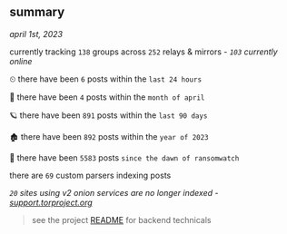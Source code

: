 
## summary
_april 1st, 2023_

currently tracking `138` groups across `252` relays & mirrors - _`103` currently online_

⏲ there have been `6` posts within the `last 24 hours`

🦈 there have been `4` posts within the `month of april`

🪐 there have been `891` posts within the `last 90 days`

🏚 there have been `892` posts within the `year of 2023`

🦕 there have been `5583` posts `since the dawn of ransomwatch`

there are `69` custom parsers indexing posts

_`20` sites using v2 onion services are no longer indexed - [support.torproject.org](https://support.torproject.org/onionservices/v2-deprecation/)_

> see the project [README](https://github.com/joshhighet/ransomwatch#ransomwatch--) for backend technicals
